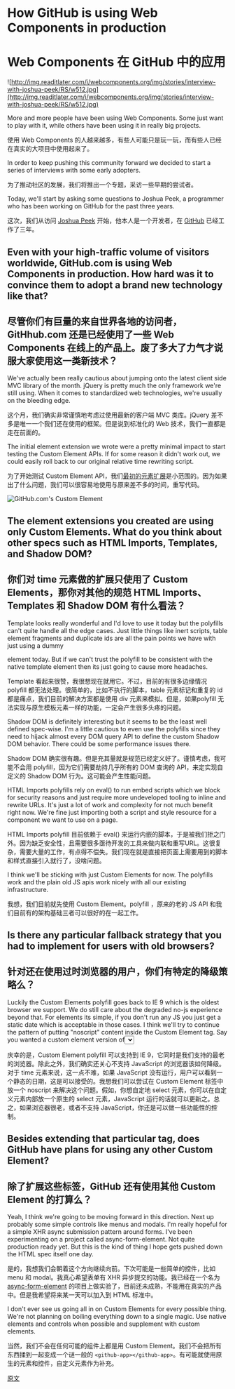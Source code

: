 # How GitHub is using Web Components in production

# Web Components 在 GitHub 中的应用

![http://img.readitlater.com/i/webcomponents.org/img/stories/interview-with-joshua-peek/RS/w512.jpg](http://img.readitlater.com/i/webcomponents.org/img/stories/interview-with-joshua-peek/RS/w512.jpg)

More and more people have been using Web Components. Some just want to play with it, while others have been using it in really big projects.

使用 Web Components 的人越来越多，有些人可能只是玩一玩，而有些人已经在真实的大项目中使用起来了。

In order to keep pushing this community forward we decided to start a series of interviews with some early adopters.

为了推动社区的发展，我们将推出一个专题，采访一些早期的尝试者。

Today, we'll start by asking some questions to Joshua Peek, a programmer who has been working on GitHub for the past three years.

这次，我们从访问 [Joshua Peek](https://twitter.com/joshpeek/) 开始，他本人是一个开发者，在 [GitHub](https://github.com/) 已经工作了三年。

## Even with your high-traffic volume of visitors worldwide, GitHub.com is using Web Components in production. How hard was it to convince them to adopt a brand new technology like that?

## 尽管你们有巨量的来自世界各地的访问者，GitHhub.com 还是已经使用了一些 Web Components 在线上的产品上。废了多大了力气才说服大家使用这一类新技术？

We've actually been really cautious about jumping onto the latest client side MVC library of the month. jQuery is pretty much the only framework we're still using. When it comes to standardized web technologies, we're usually on the bleeding edge.

这个月，我们确实非常谨慎地考虑过使用最新的客户端 MVC 类库。jQuery 差不多是唯一一个我们还在使用的框架。但是说到标准化的 Web 技术，我们一直都是走在前面的。

The initial element extension we wrote were a pretty minimal impact to start testing the Custom Element APIs. If for some reason it didn't work out, we could easily roll back to our original relative time rewriting script.

为了开始测试 Custom Element API，我们[最初的元素扩展](https://github.com/github/time-elements)是小范围的。因为如果出了什么问题，我们可以很容易地使用与原来差不多的时间，重写代码。

![GitHub.com's Custom Element](http://webcomponents.org/img/stories/github-custom-element.jpg)

## The <time> element extensions you created are using only Custom Elements. What do you think about other specs such as HTML Imports, Templates, and Shadow DOM?

## 你们对 time 元素做的扩展只使用了 Custom Elements，那你对其他的规范 HTML Imports、Templates 和 Shadow DOM 有什么看法？

Template looks really wonderful and I'd love to use it today but the polyfills can't quite handle all the edge cases. Just little things like inert scripts, table element fragments and duplicate ids are all the pain points we have with just using a dummy <div> element today. But if we can't trust the polyfill to be consistent with the native template element then its just going to cause more headaches.

Template 看起来很赞，我很想现在就用它。不过，目前的有很多边缘情况 polyfill 都无法处理。很简单的，比如不执行的脚本，table 元素标记和重复的 id 都是痛点，我们目前的解决方案都是使用 div 元素来模拟。但是，如果polyfill 无法实现与原生模板元素一样的功能，一定会产生很多头疼的问题。

Shadow DOM is definitely interesting but it seems to be the least well defined spec-wise. I'm a little cautious to even use the polyfills since they need to hijack almost every DOM query API to define the custom Shadow DOM behavior. There could be some performance issues there.

Shadow DOM 确实很有趣。但是充其量就是规范已经定义好了。谨慎考虑，我可能不会用 polyfill，因为它们需要劫持几乎所有的 DOM 查询的 API，来定实现自定义的 Shadow DOM 行为。这可能会产生性能问题。

HTML Imports polyfills rely on eval() to run embed scripts which we block for security reasons and just require more undeveloped tooling to inline and rewrite URLs. It's just a lot of work and complexity for not much benefit right now. We're fine just importing both a script and style resource for a component we want to use on a page.

HTML Imports polyfill 目前依赖于 eval() 来运行内嵌的脚本，于是被我们拒之门外。因为缺乏安全性，且需要很多亟待开发的工具来做内联和重写URL。这很复杂，需要大量的工作，有点得不偿失。我们现在就是直接把页面上需要用到的脚本和样式直接引入就行了，没啥问题。

I think we'll be sticking with just Custom Elements for now. The polyfills work and the plain old JS apis work nicely with all our existing infrastructure.

我想，我们目前就先使用 Custom Element。polyfill ，原来的老的 JS API 和我们目前有的架构基础三者可以很好的在一起工作。

## Is there any particular fallback strategy that you had to implement for users with old browsers?

## 针对还在使用过时浏览器的用户，你们有特定的降级策略么？

Luckily the Custom Elements polyfill goes back to IE 9 which is the oldest browser we support. We do still care about the degraded no-js experience beyond that. For <time> elements its simple, if you don't run any JS you just get a static date which is acceptable in those cases. I think we'll try to continue the pattern of putting "noscript" content inside the Custom Element tag. Say you wanted a custom element version of<select>. You could include a native control inside the custom element then upgrade it when the JS actually runs. So if the browser is too old or blocks JS, you still have some functioning control.

庆幸的是，Custom Element polyfill 可以支持到 IE 9，它同时是我们支持的最老的浏览器。除此之外，我们确实还关心不支持 JavaScript 的浏览器该如何降级。对于 time 元素来说，这一点不难，如果 JavaScript 没有运行，用户可以看到一个静态的日期，这是可以接受的。我想我们可以尝试在 Custom Element 标签中放一个 noscript 来解决这个问题。假如，你想自定地 select 元素，你可以在自定义元素内部放一个原生的 select 元素，JavaScript 运行的话就可以更新之。总之，如果浏览器很老，或者不支持 JavaScript，你还是可以做一些功能性的控制。

## Besides extending that particular tag, does GitHub have plans for using any other Custom Element?

## 除了扩展这些标签，GitHub 还有使用其他 Custom Element 的打算么？

Yeah, I think we're going to be moving forward in this direction. Next up probably some simple controls like menus and modals. I'm really hopeful for a simple XHR async submission pattern around forms. I've been experimenting on a project called async-form-element. Not quite production ready yet. But this is the kind of thing I hope gets pushed down the HTML spec itself one day.

是的，我想我们会朝着这个方向继续向前。下次可能是一些简单的控件，比如 menu  和 modal。我真心希望表单有 XHR 异步提交的功能。我已经在一个名为 [async-form-element](https://github.com/josh/async-form-element) 的项目上做实验了，目前还未成熟，不能用在真实的产品中。但是我希望将来某一天可以加入到 HTML 标准中。

I don't ever see us going all in on Custom Elements for every possible thing. We're not planning on boiling everything down to a single magic<github-app></github-app>. Use native elements and controls when possible and supplement with custom elements.

当然，我们不会在任何可能的组件上都是用 Custom Element。我们不会把所有东西揉到一起变成一个谜一般的 `<github-app></github-app>`。有可能就使用原生的元素和控件，自定义元素作为补充。

[原文](http://webcomponents.org/articles/interview-with-joshua-peek/)
